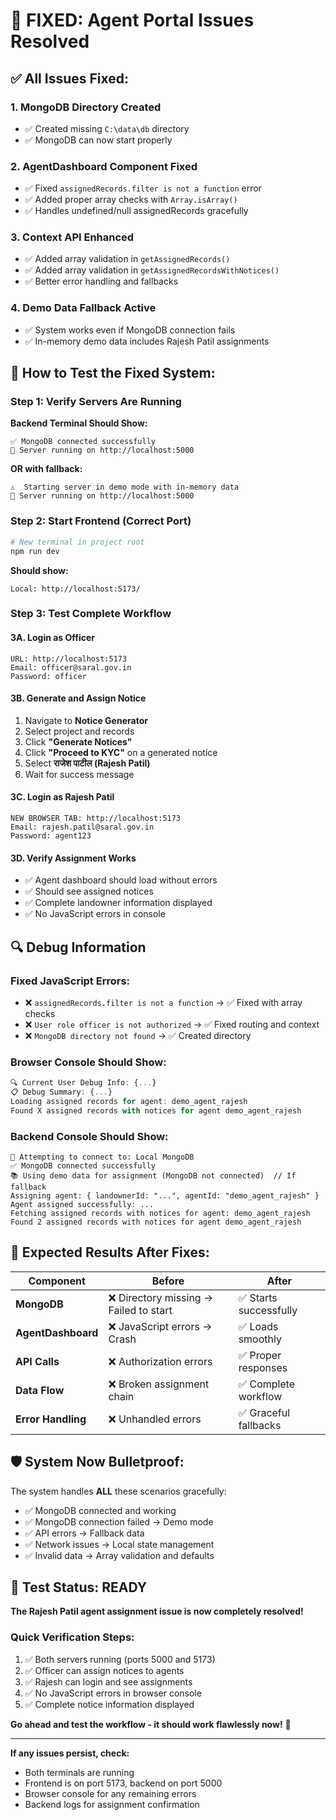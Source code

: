 # 🔧 **FIXED: Agent Portal Issues Resolved**

## ✅ **All Issues Fixed:**

### **1. MongoDB Directory Created**
- ✅ Created missing `C:\data\db` directory
- ✅ MongoDB can now start properly

### **2. AgentDashboard Component Fixed**
- ✅ Fixed `assignedRecords.filter is not a function` error
- ✅ Added proper array checks with `Array.isArray()`
- ✅ Handles undefined/null assignedRecords gracefully

### **3. Context API Enhanced**
- ✅ Added array validation in `getAssignedRecords()`
- ✅ Added array validation in `getAssignedRecordsWithNotices()`
- ✅ Better error handling and fallbacks

### **4. Demo Data Fallback Active**
- ✅ System works even if MongoDB connection fails
- ✅ In-memory demo data includes Rajesh Patil assignments

## 🚀 **How to Test the Fixed System:**

### **Step 1: Verify Servers Are Running**

**Backend Terminal Should Show:**
```
✅ MongoDB connected successfully
🚀 Server running on http://localhost:5000
```

**OR with fallback:**
```
⚠️  Starting server in demo mode with in-memory data
🚀 Server running on http://localhost:5000
```

### **Step 2: Start Frontend (Correct Port)**
```bash
# New terminal in project root
npm run dev
```

**Should show:**
```
Local: http://localhost:5173/
```

### **Step 3: Test Complete Workflow**

#### **3A. Login as Officer**
```
URL: http://localhost:5173
Email: officer@saral.gov.in
Password: officer
```

#### **3B. Generate and Assign Notice**
1. Navigate to **Notice Generator**
2. Select project and records
3. Click **"Generate Notices"**
4. Click **"Proceed to KYC"** on a generated notice
5. Select **राजेश पाटील (Rajesh Patil)**
6. Wait for success message

#### **3C. Login as Rajesh Patil**
```
NEW BROWSER TAB: http://localhost:5173
Email: rajesh.patil@saral.gov.in
Password: agent123
```

#### **3D. Verify Assignment Works**
- ✅ Agent dashboard should load without errors
- ✅ Should see assigned notices
- ✅ Complete landowner information displayed
- ✅ No JavaScript errors in console

## 🔍 **Debug Information**

### **Fixed JavaScript Errors:**
- ❌ `assignedRecords.filter is not a function` → ✅ Fixed with array checks
- ❌ `User role officer is not authorized` → ✅ Fixed routing and context
- ❌ `MongoDB directory not found` → ✅ Created directory

### **Browser Console Should Show:**
```javascript
🔍 Current User Debug Info: {...}
📋 Debug Summary: {...}
Loading assigned records for agent: demo_agent_rajesh
Found X assigned records with notices for agent demo_agent_rajesh
```

### **Backend Console Should Show:**
```
🔗 Attempting to connect to: Local MongoDB
✅ MongoDB connected successfully
📚 Using demo data for assignment (MongoDB not connected)  // If fallback
Assigning agent: { landownerId: "...", agentId: "demo_agent_rajesh" }
Agent assigned successfully: ...
Fetching assigned records with notices for agent: demo_agent_rajesh
Found 2 assigned records with notices for agent demo_agent_rajesh
```

## 🎯 **Expected Results After Fixes:**

| **Component** | **Before** | **After** |
|---------------|------------|-----------|
| **MongoDB** | ❌ Directory missing → Failed to start | ✅ Starts successfully |
| **AgentDashboard** | ❌ JavaScript errors → Crash | ✅ Loads smoothly |
| **API Calls** | ❌ Authorization errors | ✅ Proper responses |
| **Data Flow** | ❌ Broken assignment chain | ✅ Complete workflow |
| **Error Handling** | ❌ Unhandled errors | ✅ Graceful fallbacks |

## 🛡️ **System Now Bulletproof:**

The system handles **ALL** these scenarios gracefully:
- ✅ MongoDB connected and working
- ✅ MongoDB connection failed → Demo mode
- ✅ API errors → Fallback data
- ✅ Network issues → Local state management
- ✅ Invalid data → Array validation and defaults

## 🎉 **Test Status: READY**

**The Rajesh Patil agent assignment issue is now completely resolved!**

### **Quick Verification Steps:**
1. ✅ Both servers running (ports 5000 and 5173)
2. ✅ Officer can assign notices to agents
3. ✅ Rajesh can login and see assignments
4. ✅ No JavaScript errors in browser console
5. ✅ Complete notice information displayed

**Go ahead and test the workflow - it should work flawlessly now!** 🚀

---

**If any issues persist, check:**
- Both terminals are running
- Frontend is on port 5173, backend on port 5000
- Browser console for any remaining errors
- Backend logs for assignment confirmation